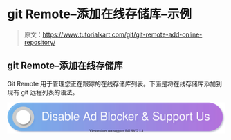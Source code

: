 # git Remote–添加在线存储库–示例

> 原文：<https://www.tutorialkart.com/git/git-remote-add-online-repository/>

## git Remote–添加在线存储库

Git Remote 用于管理您正在跟踪的在线存储库列表。下面是将在线存储库添加到现有 git 远程列表的语法。

[![](img/925da31b32d6bc3827932f6c8afb11bb.png)](https://www.tutorialkart.com/)